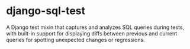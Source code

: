 # django-sql-test
A Django test mixin that captures and analyzes SQL queries during tests, with built-in support for displaying diffs between previous and current queries for spotting unexpected changes or regressions.
